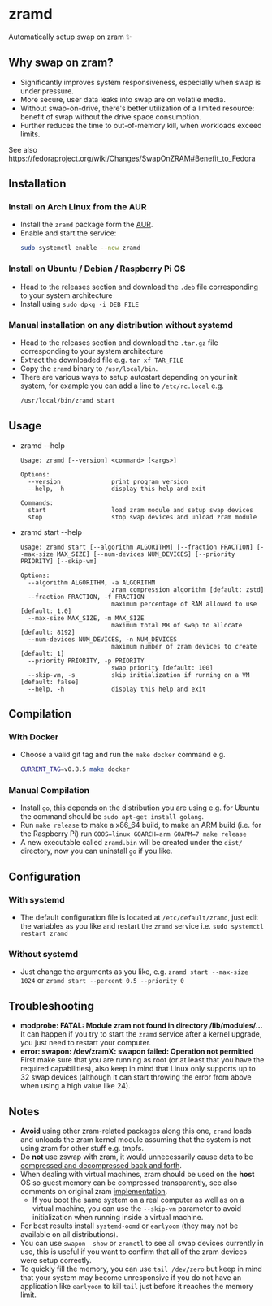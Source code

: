 # zramd

Automatically setup swap on zram ✨

## Why swap on zram?

* Significantly improves system responsiveness, especially when swap is under pressure.
* More secure, user data leaks into swap are on volatile media.
* Without swap-on-drive, there's better utilization of a limited resource: benefit of swap without the drive space consumption.
* Further reduces the time to out-of-memory kill, when workloads exceed limits.

See also https://fedoraproject.org/wiki/Changes/SwapOnZRAM#Benefit_to_Fedora

## Installation

### Install on Arch Linux from the AUR

* Install the `zramd` package form the [AUR](https://aur.archlinux.org/packages/zramd/).
* Enable and start the service:
  ```bash
  sudo systemctl enable --now zramd
  ```

### Install on Ubuntu / Debian / Raspberry Pi OS

* Head to the releases section and download the `.deb` file corresponding to your system architecture
* Install using `sudo dpkg -i DEB_FILE`

### Manual installation on any distribution without systemd

* Head to the releases section and download the `.tar.gz` file corresponding to your system architecture
* Extract the downloaded file e.g. `tar xf TAR_FILE`
* Copy the `zramd` binary to `/usr/local/bin`.
* There are various ways to setup autostart depending on your init system, for example you can add a line to `/etc/rc.local` e.g.
  ```bash
  /usr/local/bin/zramd start
  ```

## Usage

* zramd --help
  ```
  Usage: zramd [--version] <command> [<args>]

  Options:
    --version              print program version
    --help, -h             display this help and exit

  Commands:
    start                  load zram module and setup swap devices
    stop                   stop swap devices and unload zram module
  ```

* zramd start --help
  ```
  Usage: zramd start [--algorithm ALGORITHM] [--fraction FRACTION] [--max-size MAX_SIZE] [--num-devices NUM_DEVICES] [--priority PRIORITY] [--skip-vm]

  Options:
    --algorithm ALGORITHM, -a ALGORITHM
                           zram compression algorithm [default: zstd]
    --fraction FRACTION, -f FRACTION
                           maximum percentage of RAM allowed to use [default: 1.0]
    --max-size MAX_SIZE, -m MAX_SIZE
                           maximum total MB of swap to allocate [default: 8192]
    --num-devices NUM_DEVICES, -n NUM_DEVICES
                           maximum number of zram devices to create [default: 1]
    --priority PRIORITY, -p PRIORITY
                           swap priority [default: 100]
    --skip-vm, -s          skip initialization if running on a VM [default: false]
    --help, -h             display this help and exit
  ```

## Compilation

### With Docker

* Choose a valid git tag and run the `make docker` command e.g.
  ```bash
  CURRENT_TAG=v0.8.5 make docker
  ```

### Manual Compilation

* Install `go`, this depends on the distribution you are using e.g. for Ubuntu the command should be `sudo apt-get install golang`.
* Run `make release` to make a x86_64 build, to make an ARM build (i.e. for the Raspberry Pi) run `GOOS=linux GOARCH=arm GOARM=7 make release`
* A new executable called `zramd.bin` will be created under the `dist/` directory, now you can uninstall `go` if you like.

## Configuration

### With systemd

* The default configuration file is located at `/etc/default/zramd`, just edit the variables as you like and restart the `zramd` service i.e. `sudo systemctl restart zramd`

### Without systemd

* Just change the arguments as you like, e.g. `zramd start --max-size 1024` or `zramd start --percent 0.5 --priority 0`

## Troubleshooting

* **modprobe: FATAL: Module zram not found in directory /lib/modules/...**  
  It can happen if you try to start the `zramd` service after a kernel upgrade, you just need to restart your computer.
* **error: swapon: /dev/zramX: swapon failed: Operation not permitted**  
  First make sure that you are running as root (or at least that you have the required capabilities), also keep in mind that Linux only supports up to 32 swap devices (although it can start throwing the error from above when using a high value like 24).

## Notes

* **Avoid** using other zram-related packages along this one, `zramd` loads and unloads the zram kernel module assuming that the system is not using zram for other stuff e.g. tmpfs.
* Do **not** use zswap with zram, it would unnecessarily cause data to be [compressed and decompressed back and forth](https://www.phoronix.com/forums/forum/software/distributions/1231542-fedora-34-looking-to-tweak-default-zram-configuration/page5#post1232327).
* When dealing with virtual machines, zram should be used on the **host** OS so guest memory can be compressed transparently, see also comments on original zram [implementation](https://code.google.com/archive/p/compcache/).
  * If you boot the same system on a real computer as well as on a virtual machine, you can use the `--skip-vm` parameter to avoid initialization when running inside a virtual machine.
* For best results install `systemd-oomd` or `earlyoom` (they may not be available on all distributions).
* You can use `swapon -show` or `zramctl` to see all swap devices currently in use, this is useful if you want to confirm that all of the zram devices were setup correctly.
* To quickly fill the memory, you can use `tail /dev/zero` but keep in mind that your system may become unresponsive if you do not have an application like `earlyoom` to kill `tail` just before it reaches the memory limit.
